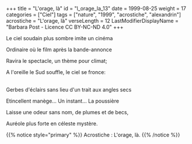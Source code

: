 +++
title = "L'orage, là"
id = "l_orage_la_13"
date = 1999-08-25
weight = 17
categories = ["Ciel"]
tags = ["nature", "1999", "acrostiche", "alexandrin"]
acrostiche = "L'orage, là"
verseLength = 12
LastModifierDisplayName = "Barbara Post - Licence CC BY-NC-ND 4.0"
+++

Le ciel soudain plus sombre imite un cinéma

Ordinaire où le film après la bande-annonce

Ravira le spectacle, un thème pour climat;

A l'oreille le Sud souffle, le ciel se fronce:

 \
Gerbes d'éclairs sans lieu d'un trait aux angles secs

Etincellent manège... Un instant... La poussière

Laisse une odeur sans nom, de plumes et de becs,

Auréole plus forte en céleste mystère.

{{% notice style="primary" %}}
Acrostiche : L'orage, là.
{{% /notice %}}
